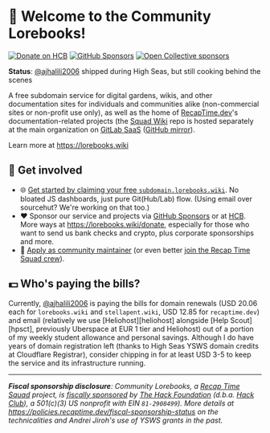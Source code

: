 # 👋 Welcome to the Community Lorebooks!

[![Donate on HCB](https://badges.api.lorebooks.wiki/hcb/donate?org=lorebooks-wiki&style=flat-square)][hcb]
[![GitHub Sponsors](https://img.shields.io/github/sponsors/lorebooks-wiki?style=flat-square&logo=github)][sponsors]
[![Open Collective sponsors](https://img.shields.io/opencollective/sponsors/lorebooks-wiki?style=flat-square&logo=opencollective)][oc]

**Status**: [@ajhalili2006][ajhalili2006] shipped during High Seas, but still cooking behind the scenes

A free subdomain service for digital gardens, wikis, and other documentation sites for individuals and communities
alike (non-commercial sites or non-profit use only), as well as the home of [RecapTime.dev][rtdev]'s documentation-related
projects (the [Squad Wiki][wiki] repo is hosted separately at the main organization on [GitLab SaaS][wiki-repo]
([GitHub mirror](https://github.com/recaptime-dev/wiki)).

Learn more at <https://lorebooks.wiki>

## 🌈 Get involved

- 🌐 [Get started by claiming your free `subdomain.lorebooks.wiki`](https://lorebooks.wiki/docs/getting-started/). No bloated
JS dashboards, just pure Git(Hub/Lab) flow. (Using email over sourcehut? We're working on that too.)
- ❤️ Sponsor our service and projects via [GitHub Sponsors][sponsors] or at [HCB][hcb]. More ways at
<https://lorebooks.wiki/donate>, especially for those who want to send us bank checks and crypto, plus corporate
sponsorships and more.
- 👥 [Apply as community maintainer](https://lorebooks.wiki/docs/maintainers#apply) (or even better
[join the Recap Time Squad crew](https://recaptime.dev/team/join)).

## 💵 Who's paying the bills?

Currently, [@ajhalili2006][ajhalili2006] is paying the bills for domain renewals (USD 20.06 each for `lorebooks.wiki` and
`stellapent.wiki`, USD 12.85 for `recaptime.dev`) and email (relatively we use [Heliohost][heliohost] alongside [Help Scout][hpsct],
previously Uberspace at EUR 1 tier and Heliohost) out of a portion of my weekly student allowance and personal savings. Although I do have
years of domain registration left (thanks to High Seas YSWS domain credits at Cloudflare Registrar), consider chipping in for at least
USD 3-5 to keep the service and its infrastructure running.

---

_**Fiscal sponsorship disclosure**: Community Lorebooks, a [Recap Time Squad][rtdev] project, is [fiscally sponsored][hcb] by
[The Hack Foundation](https://hackfoundation.org) (d.b.a. [Hack Club](https://hackclub.com)), a 501(c)(3) US nonprofit with EIN
`81-2908499`). More details at <https://policies.recaptime.dev/fiscal-sponsorship-status> on the technicalities and Andrei Jiroh's
use of YSWS grants in the past._

<!-- link references -->
[sponsors]: https://github.com/sponsors/lorebooks-wiki
[hcb]: https://hcb.hackclub.com/donations/start/lorebooks-wiki
[wiki]: https://wiki.recaptime.dev
[wiki-repo]: https://gitlab.com/recaptime-dev/squad/wiki
[pm-service]: https://purelymail.com
[ajhalili2006]: https://andreijiroh.dev
[rtdev]: https://recaptime.dev
[hcb]: https://hackclub.com/fiscal-sponsorship
[oc]: https://opencollective.com/lorebooks-wiki
